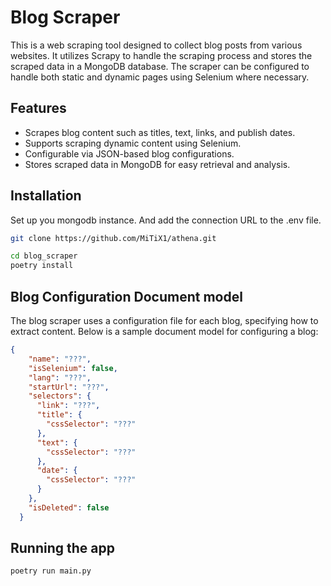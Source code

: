 # Blog Scraper

This is a web scraping tool designed to collect blog posts from various websites. It utilizes Scrapy to handle the scraping process and stores the scraped data in a MongoDB database. The scraper can be configured to handle both static and dynamic pages using Selenium where necessary.

## Features

- Scrapes blog content such as titles, text, links, and publish dates.
- Supports scraping dynamic content using Selenium.
- Configurable via JSON-based blog configurations.
- Stores scraped data in MongoDB for easy retrieval and analysis.

## Installation

Set up you mongodb instance. And add the connection URL to the .env file.

```sh
git clone https://github.com/MiTiX1/athena.git
```

```sh
cd blog_scraper
poetry install
```

## Blog Configuration Document model

The blog scraper uses a configuration file for each blog, specifying how to extract content. Below is a sample document model for configuring a blog:

```json
{
    "name": "???",
    "isSelenium": false,
    "lang": "???",
    "startUrl": "???",
    "selectors": {
      "link": "???",
      "title": {
        "cssSelector": "???"
      },
      "text": {
        "cssSelector": "???"
      },
      "date": {
        "cssSelector": "???"
      }
    },
    "isDeleted": false
  }
```

## Running the app

```sh
poetry run main.py
```
